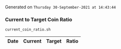 Generated on `Thursday 30-September-2021 at 14:43:44`

### Current to Target Coin Ratio
`current_coin_ratio.sh`

Date|Current|Target|Ratio
---|---|---|---
